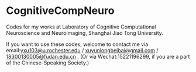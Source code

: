 # CognitiveCompNeuro
Codes for my works at Laboratory of Cognitive Computational Neuroscience and Neuroimaging, Shanghai Jiao Tong University.

If you want to use these codes, welcome to contact me via email:yxu103@u.rochester.edu / xuyunlongbeibai@gmail.com / 18300130005@fudan.edu.cn .
(Or via Wechat:15221196299, if you are a part of the Chinese-Speaking Society.)

